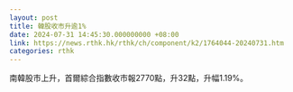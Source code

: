 ```yaml
---
layout: post
title: 韓股收市升逾1%
date: 2024-07-31 14:45:30.000000000 +08:00
link: https://news.rthk.hk/rthk/ch/component/k2/1764044-20240731.htm
categories: rthk
---
```


南韓股市上升，首爾綜合指數收市報2770點，升32點，升幅1.19%。
